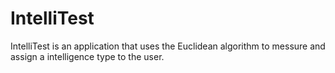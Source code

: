 # IntelliTest
IntelliTest is an application that uses the Euclidean algorithm to messure and assign a intelligence type to the user.
